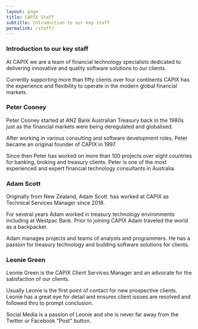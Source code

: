 ```yaml
---
layout: page
title: CAPIX Staff
subtitle: Introduction to our key staff
permalink: /staff/
---
```

### Introduction to our key staff
At CAPIX we are a team of financial technology specialists dedicated to delivering innovative and quality software solutions to our clients.

Currently supporting more than fifty clients over four continents CAPIX has the experience and flexibility to operate in the modern global financial markets.

### Peter Cooney
Peter Cooney started at ANZ Bank Australian Treasury back in the 1980s just as the financial markets were being deregulated and globalised.

After working in various consulting and software development roles, Peter became an original founder of CAPIX in 1997.

Since then Peter has worked on more than 100 projects over eight countries for banking, broking and treasury clients. Peter is one of the most experienced and expert financial technology consultants in Australia.

### Adam Scott
Originally from New Zealand, Adam Scott  has worked at CAPIX as Technical Services Manager since 2018.

For several years Adam worked in treasury technology environments including at Westpac Bank. Prior to joining CAPIX Adam traveled the world as a backpacker.

Adam manages projects and teams of analysts and programmers. He has a passion for treasury technology and building software solutions for clients.

### Leonie Green
Leonie Green is the CAPIX Client Services Manager and an advocate for the satisfaction of our clients.

Usually Leonie is the first point of contact for new prospective clients. Leonie has a great eye for detail and ensures client issues are resolved and followed thru to prompt conclusion.

Social Media is a passion of Leonie and she is never far away from the Twitter or Facebook "Post" button.
